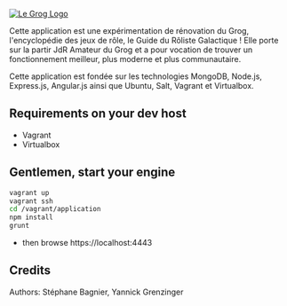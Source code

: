 [![Le Grog Logo](http://www.legrog.org/visuels/art/bannieres/grog/banniere2.gif)](http://www.legrog.org/)

Cette application est une expérimentation de rénovation du Grog, l'encyclopédie des jeux de rôle, le Guide du Rôliste Galactique ! Elle porte sur la partir JdR Amateur du Grog et a pour vocation de trouver un fonctionnement meilleur, plus moderne et plus communautaire.

Cette application est fondée sur les technologies MongoDB, Node.js, Express.js, Angular.js ainsi que Ubuntu, Salt, Vagrant et Virtualbox.

## Requirements on your dev host
- Vagrant
- Virtualbox

## Gentlemen, start your engine
```bash
vagrant up
vagrant ssh
cd /vagrant/application
npm install
grunt
```

- then browse https://localhost:4443

## Credits
Authors: Stéphane Bagnier, Yannick Grenzinger